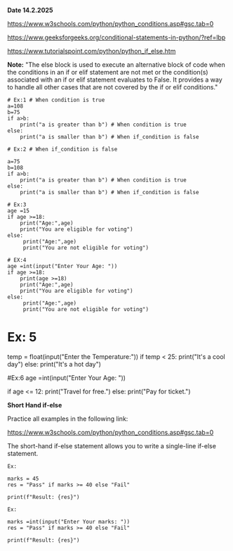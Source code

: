 **Date 14.2.2025**

https://www.w3schools.com/python/python_conditions.asp#gsc.tab=0

https://www.geeksforgeeks.org/conditional-statements-in-python/?ref=lbp

https://www.tutorialspoint.com/python/python_if_else.htm


**Note:** "The else block is used to execute an alternative block of code when the conditions in an if or elif statement are not met or the condition(s) associated with an if or elif statement evaluates to False.
It provides a way to handle all other cases that are not covered by the if or elif conditions."

```
# Ex:1 # When condition is true
a=108
b=75
if a>b:
    print("a is greater than b") # When condition is true
else:
    print("a is smaller than b") # When if_condition is false
```

```
# Ex:2 # When if_condition is false

a=75
b=108
if a>b:
    print("a is greater than b") # When condition is true
else:
    print("a is smaller than b") # When if_condition is false
```

```
# Ex:3
age =15
if age >=18:
    print("Age:",age)
    print("You are eligible for voting")
else:
     print("Age:",age)
     print("You are not eligible for voting")
```

```
# EX:4
age =int(input("Enter Your Age: "))
if age >=18:
    print(age >=18)
    print("Age:",age)
    print("You are eligible for voting")
else:
     print("Age:",age)
     print("You are not eligible for voting")
```


# Ex: 5
temp = float(input("Enter the Temperature:"))
if temp < 25:
    print("It's a cool day")
else:
    print("It's a hot day") 

#Ex:6
age =int(input("Enter Your Age: "))

if age <= 12:
    print("Travel for free.")
else:
    print("Pay for ticket.")

**Short Hand if-else**

Practice all examples in the following link:

https://www.w3schools.com/python/python_conditions.asp#gsc.tab=0

The short-hand if-else statement allows you to write a single-line if-else statement.
```
Ex:

marks = 45
res = "Pass" if marks >= 40 else "Fail"

print(f"Result: {res}")

Ex:

marks =int(input("Enter Your marks: "))
res = "Pass" if marks >= 40 else "Fail"

print(f"Result: {res}")
```

